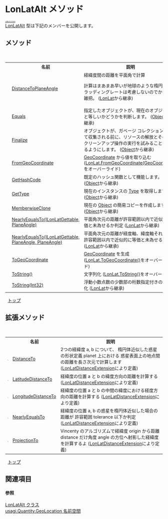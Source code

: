 # LonLatAlt メソッド

<div style="font-size:30%"><a href="https://github.com/usagi/usagi.cs/blob/master/docs/Home.md">≪Back to Home</a></div><a href="T_usagi_Quantity_GeoLocation_LonLatAlt.md">LonLatAlt</a> 型は下記のメンバーを公開します。


## メソッド
&nbsp;<table><tr><th></th><th>名前</th><th>説明</th></tr><tr><td>![Public メソッド](media/pubmethod.gif "Public メソッド")</td><td><a href="M_usagi_Quantity_GeoLocation_LonLat_DistanceToPlaneAngle.md">DistanceToPlaneAngle</a></td><td>
経緯度間の距離を平面角で計算 

計算はまあまあ早いが地球のような楕円体のフラッディングレートは考慮しないのでかなり大雑把。
 (<a href="T_usagi_Quantity_GeoLocation_LonLat.md">LonLat</a>から継承)</td></tr><tr><td>![Public メソッド](media/pubmethod.gif "Public メソッド")</td><td><a href="http://msdn2.microsoft.com/ja-jp/library/bsc2ak47" target="_blank">Equals</a></td><td>
指定したオブジェクトが、現在のオブジェクトと等しいかどうかを判断します。
 (<a href="http://msdn2.microsoft.com/ja-jp/library/e5kfa45b" target="_blank">Object</a>から継承)</td></tr><tr><td>![Protected メソッド](media/protmethod.gif "Protected メソッド")</td><td><a href="http://msdn2.microsoft.com/ja-jp/library/4k87zsw7" target="_blank">Finalize</a></td><td>
オブジェクトが、ガベージ コレクションによって収集される前に、リソースの解放とその他のクリーンアップ操作の実行を試みることができるようにします。
 (<a href="http://msdn2.microsoft.com/ja-jp/library/e5kfa45b" target="_blank">Object</a>から継承)</td></tr><tr><td>![Public メソッド](media/pubmethod.gif "Public メソッド")</td><td><a href="M_usagi_Quantity_GeoLocation_LonLatAlt_FromGeoCoordinate.md">FromGeoCoordinate</a></td><td><a href="http://msdn2.microsoft.com/ja-jp/library/ee425989" target="_blank">GeoCoordinate</a> から値を取り込む
 (<a href="M_usagi_Quantity_GeoLocation_LonLat_FromGeoCoordinate.md">LonLat.FromGeoCoordinate(GeoCoordinate)</a>をオーバーライド)</td></tr><tr><td>![Public メソッド](media/pubmethod.gif "Public メソッド")</td><td><a href="http://msdn2.microsoft.com/ja-jp/library/zdee4b3y" target="_blank">GetHashCode</a></td><td>
既定のハッシュ関数として機能します。
 (<a href="http://msdn2.microsoft.com/ja-jp/library/e5kfa45b" target="_blank">Object</a>から継承)</td></tr><tr><td>![Public メソッド](media/pubmethod.gif "Public メソッド")</td><td><a href="http://msdn2.microsoft.com/ja-jp/library/dfwy45w9" target="_blank">GetType</a></td><td>
現在のインスタンスの <a href="http://msdn2.microsoft.com/ja-jp/library/42892f65" target="_blank">Type</a> を取得します。
 (<a href="http://msdn2.microsoft.com/ja-jp/library/e5kfa45b" target="_blank">Object</a>から継承)</td></tr><tr><td>![Protected メソッド](media/protmethod.gif "Protected メソッド")</td><td><a href="http://msdn2.microsoft.com/ja-jp/library/57ctke0a" target="_blank">MemberwiseClone</a></td><td>
現在の <a href="http://msdn2.microsoft.com/ja-jp/library/e5kfa45b" target="_blank">Object</a> の簡易コピーを作成します。
 (<a href="http://msdn2.microsoft.com/ja-jp/library/e5kfa45b" target="_blank">Object</a>から継承)</td></tr><tr><td>![Public メソッド](media/pubmethod.gif "Public メソッド")</td><td><a href="M_usagi_Quantity_GeoLocation_LonLat_NearlyEqualsTo.md">NearlyEqualsTo(ILonLatGettable, PlaneAngle)</a></td><td>
平面角次元の距離が許容範囲以内で近似的に等価と未為せるか判定
 (<a href="T_usagi_Quantity_GeoLocation_LonLat.md">LonLat</a>から継承)</td></tr><tr><td>![Public メソッド](media/pubmethod.gif "Public メソッド")</td><td><a href="M_usagi_Quantity_GeoLocation_LonLat_NearlyEqualsTo_1.md">NearlyEqualsTo(ILonLatGettable, PlaneAngle, PlaneAngle)</a></td><td>
平面角次元の距離が経度軸、緯度軸それぞれで許容範囲以内で近似的に等価と未為せるか判定
 (<a href="T_usagi_Quantity_GeoLocation_LonLat.md">LonLat</a>から継承)</td></tr><tr><td>![Public メソッド](media/pubmethod.gif "Public メソッド")</td><td><a href="M_usagi_Quantity_GeoLocation_LonLatAlt_ToGeoCoordinate.md">ToGeoCoordinate</a></td><td><a href="http://msdn2.microsoft.com/ja-jp/library/ee425989" target="_blank">GeoCoordinate</a> を生成
 (<a href="M_usagi_Quantity_GeoLocation_LonLat_ToGeoCoordinate.md">LonLat.ToGeoCoordinate()</a>をオーバーライド)</td></tr><tr><td>![Public メソッド](media/pubmethod.gif "Public メソッド")</td><td><a href="M_usagi_Quantity_GeoLocation_LonLatAlt_ToString.md">ToString()</a></td><td>
文字列化
 (<a href="M_usagi_Quantity_GeoLocation_LonLat_ToString.md">LonLat.ToString()</a>をオーバーライド)</td></tr><tr><td>![Public メソッド](media/pubmethod.gif "Public メソッド")</td><td><a href="M_usagi_Quantity_GeoLocation_LonLat_ToString_1.md">ToString(Int32)</a></td><td>
浮動小数点数の少数部の桁数指定付きの文字列化
 (<a href="T_usagi_Quantity_GeoLocation_LonLat.md">LonLat</a>から継承)</td></tr></table>&nbsp;
<a href="#lonlatalt-メソッド">トップ</a>

## 拡張メソッド
&nbsp;<table><tr><th></th><th>名前</th><th>説明</th></tr><tr><td>![Public 拡張メソッド](media/pubextension.gif "Public 拡張メソッド")</td><td><a href="M_usagi_CivilEngineering_Extension_LonLatDistanceExtension_DistanceTo.md">DistanceTo</a></td><td>
2つの経緯度 a, b について、 楕円体近似した惑星の形状定義 planet 上における 惑星表面上の地点間の距離を長さ次元で計算します
 (<a href="T_usagi_CivilEngineering_Extension_LonLatDistanceExtension.md">LonLatDistanceExtension</a>により定義)</td></tr><tr><td>![Public 拡張メソッド](media/pubextension.gif "Public 拡張メソッド")</td><td><a href="M_usagi_CivilEngineering_Extension_LonLatDistanceExtension_LatitudeDistanceTo.md">LatitudeDistanceTo</a></td><td>
経緯度の位置 a と b の緯度方向の距離を計算する
 (<a href="T_usagi_CivilEngineering_Extension_LonLatDistanceExtension.md">LonLatDistanceExtension</a>により定義)</td></tr><tr><td>![Public 拡張メソッド](media/pubextension.gif "Public 拡張メソッド")</td><td><a href="M_usagi_CivilEngineering_Extension_LonLatDistanceExtension_LongitudeDistanceTo.md">LongitudeDistanceTo</a></td><td>
経緯度の位置 a と b の中間の緯度における経度方向の距離を計算する
 (<a href="T_usagi_CivilEngineering_Extension_LonLatDistanceExtension.md">LonLatDistanceExtension</a>により定義)</td></tr><tr><td>![Public 拡張メソッド](media/pubextension.gif "Public 拡張メソッド")</td><td><a href="M_usagi_CivilEngineering_Extension_LonLatDistanceExtension_NearlyEqualsTo.md">NearlyEqualsTo</a></td><td>
経緯度の位置 a, b の惑星を楕円体近似した場合の距離が 許容範囲 tolerance 以下か判定
 (<a href="T_usagi_CivilEngineering_Extension_LonLatDistanceExtension.md">LonLatDistanceExtension</a>により定義)</td></tr><tr><td>![Public 拡張メソッド](media/pubextension.gif "Public 拡張メソッド")</td><td><a href="M_usagi_CivilEngineering_Extension_LonLatDistanceExtension_ProjectionTo.md">ProjectionTo</a></td><td>
Vincenty のアルゴリズムで経緯度 origin から距離 distance だけ角度 angle の方位へ射影した経緯度を計算するよ
 (<a href="T_usagi_CivilEngineering_Extension_LonLatDistanceExtension.md">LonLatDistanceExtension</a>により定義)</td></tr></table>&nbsp;
<a href="#lonlatalt-メソッド">トップ</a>

## 関連項目


#### 参照
<a href="T_usagi_Quantity_GeoLocation_LonLatAlt.md">LonLatAlt クラス</a><br /><a href="N_usagi_Quantity_GeoLocation.md">usagi.Quantity.GeoLocation 名前空間</a><br />